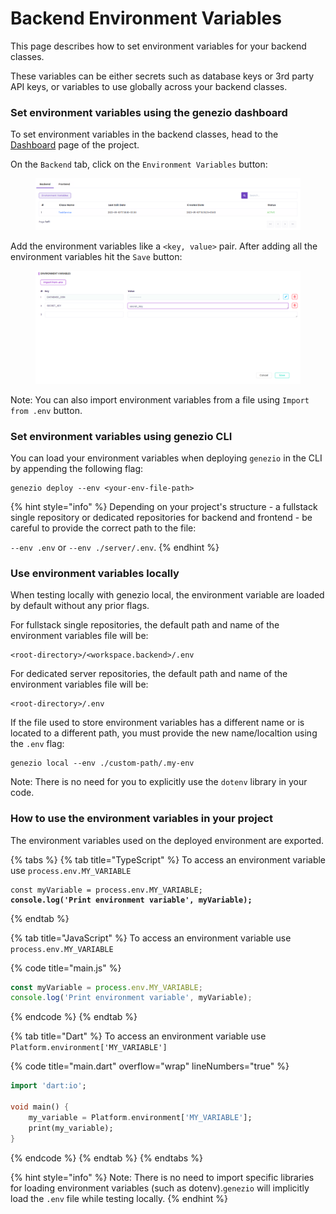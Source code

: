 # Backend Environment Variables

This page describes how to set environment variables for your backend classes.

These variables can be either secrets such as database keys or 3rd party API keys, or variables to use globally across your backend classes.

### Set environment variables using the genezio dashboard

To set environment variables in the backend classes, head to the [Dashboard](https://dev.app.genez.io/dashboard) page of the project.

On the `Backend` tab, click on the `Environment Variables` button:

<figure><img src="../.gitbook/assets/image (34).png" alt=""><figcaption></figcaption></figure>

Add the environment variables like a `<key, value>` pair. After adding all the environment variables hit the `Save` button:

<figure><img src="../.gitbook/assets/image (40).png" alt=""><figcaption></figcaption></figure>

Note: You can also import environment variables from a file using `Import from .env` button.

### Set environment variables using genezio CLI&#x20;

You can load your environment variables when deploying `genezio` in the CLI by appending the following flag:

```
genezio deploy --env <your-env-file-path>
```

{% hint style="info" %}
Depending on your project's structure - a fullstack single repository or dedicated repositories for backend and frontend - be careful to provide the correct path to the file:&#x20;

`--env .env` or `--env ./server/.env`.
{% endhint %}

### Use environment variables locally

When testing locally with genezio local, the environment variable are loaded by default without any prior flags.

For fullstack single repositories, the default path and name of the environment variables file will be:

```
<root-directory>/<workspace.backend>/.env
```

For dedicated server repositories, the default path and name of the environment variables file will be:

```
<root-directory>/.env
```

If the file used to store environment variables has a different name or is located to a different path, you must provide the new name/localtion using the `.env` flag:

```
genezio local --env ./custom-path/.my-env
```

Note: There is no need for you to explicitly use the `dotenv` library in your code.

### How to use the environment variables in your project

The environment variables used on the deployed environment are exported.

{% tabs %}
{% tab title="TypeScript" %}
To access an environment variable use `process.env.MY_VARIABLE`

<pre class="language-typescript" data-title="main.ts"><code class="lang-typescript">const myVariable = process.env.MY_VARIABLE;
<strong>console.log('Print environment variable', myVariable);
</strong></code></pre>
{% endtab %}

{% tab title="JavaScript" %}
To access an environment variable use `process.env.MY_VARIABLE`

{% code title="main.js" %}
```javascript
const myVariable = process.env.MY_VARIABLE;
console.log('Print environment variable', myVariable);
```
{% endcode %}
{% endtab %}

{% tab title="Dart" %}
To access an environment variable use `Platform.environment['MY_VARIABLE']`

{% code title="main.dart" overflow="wrap" lineNumbers="true" %}
```dart
import 'dart:io';

void main() {
    my_variable = Platform.environment['MY_VARIABLE'];
    print(my_variable);
}
```
{% endcode %}
{% endtab %}
{% endtabs %}

{% hint style="info" %}
Note: There is no need to import specific libraries for loading environment variables (such as dotenv).`genezio` will implicitly load the `.env` file while testing locally.
{% endhint %}

